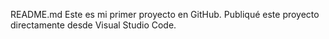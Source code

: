 README.md
Este es mi primer proyecto en GitHub. Publiqué este proyecto directamente desde Visual Studio Code.